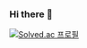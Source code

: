### Hi there 👋

[![Solved.ac
프로필](http://mazassumnida.wtf/api/v2/generate_badge?boj=dltmxor31)](https://solved.ac/dltmxor31)
